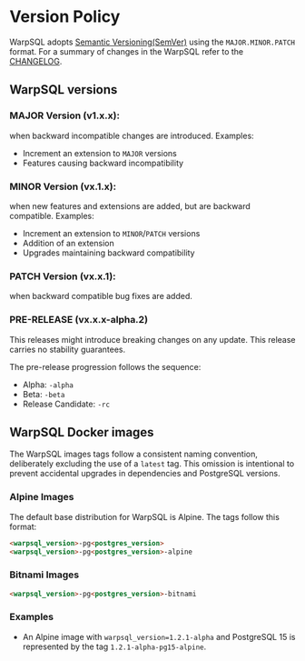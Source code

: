 # Version Policy

WarpSQL adopts [Semantic Versioning(SemVer)](https://semver.org/) using the `MAJOR.MINOR.PATCH` format.
For a summary of changes in the WarpSQL refer to the [CHANGELOG](../CHANGELOG.md).

## WarpSQL versions

### MAJOR Version (v1.x.x):

when backward incompatible changes are introduced.
Examples:

- Increment an extension to `MAJOR` versions
- Features causing backward incompatibility

### MINOR Version (vx.1.x):

when new features and extensions are added, but are backward compatible.
Examples:

- Increment an extension to `MINOR`/`PATCH` versions
- Addition of an extension
- Upgrades maintaining backward compatibility

### PATCH Version (vx.x.1):

when backward compatible bug fixes are added.

### PRE-RELEASE (vx.x.x-alpha.2)
This releases might introduce breaking changes on any update. This release carries no stability guarantees.

The pre-release progression follows the sequence:

- Alpha: `-alpha`
- Beta: `-beta`
- Release Candidate: `-rc`

## WarpSQL Docker images 

The WarpSQL images tags follow a consistent naming convention,
deliberately excluding the use of a `latest` tag. This omission is intentional to prevent accidental upgrades in dependencies and PostgreSQL versions.

### Alpine Images
The default base distribution for WarpSQL is Alpine. The tags follow this format:
```html
<warpsql_version>-pg<postgres_version>
<warpsql_version>-pg<postgres_version>-alpine
```
### Bitnami Images

```html    
<warpsql_version>-pg<postgres_version>-bitnami
```

### Examples
- An Alpine image with `warpsql_version=1.2.1-alpha` and PostgreSQL 15 is represented by the tag `1.2.1-alpha-pg15-alpine`.
